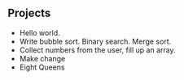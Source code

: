 ## Projects

* Hello world.
* Write bubble sort. Binary search. Merge sort.
* Collect numbers from the user, fill up an array.
* Make change
* Eight Queens
